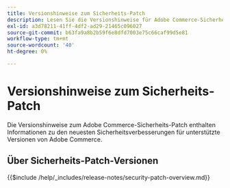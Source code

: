 ```yaml
---
title: Versionshinweise zum Sicherheits-Patch
description: Lesen Sie die Versionshinweise für Adobe Commerce-Sicherheits-Patches.
exl-id: a3d78211-41ff-4df2-ad29-21465c096027
source-git-commit: b63fa9a8b2b59f6e8dfd7003e75c66caf99d5e81
workflow-type: tm+mt
source-wordcount: '40'
ht-degree: 0%

---
```



# Versionshinweise zum Sicherheits-Patch

Die Versionshinweise zum Adobe Commerce-Sicherheits-Patch enthalten Informationen zu den neuesten Sicherheitsverbesserungen für unterstützte Versionen von Adobe Commerce.

## Über Sicherheits-Patch-Versionen

{{$include /help/_includes/release-notes/security-patch-overview.md}}
